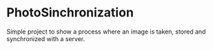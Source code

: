 # PhotoSinchronization
Simple project to show a process where an image is taken, stored and synchronized with a server.
